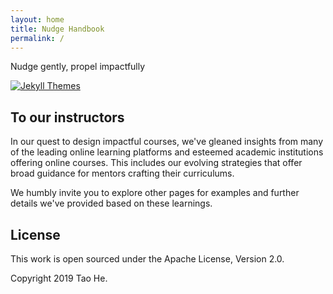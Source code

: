 ```yaml
---
layout: home
title: Nudge Handbook
permalink: /
---
```


Nudge gently, propel impactfully


[![Jekyll Themes](https://img.shields.io/badge/featured%20on-JekyllThemes-red.svg)](https://jekyll-themes.com/jekyll-gitbook/)

## To our instructors



In our quest to design impactful courses, we've gleaned insights from many of the leading online 
learning platforms and esteemed academic institutions offering online courses. This includes our 
evolving strategies that offer broad guidance for mentors crafting their curriculums. 

We humbly invite you to explore other pages for examples and further details we've provided based on these learnings.









## License

This work is open sourced under the Apache License, Version 2.0.

Copyright 2019 Tao He.
